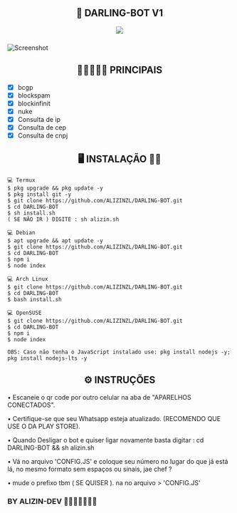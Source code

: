 <h2 align="center">🤖  DARLING-BOT V1</h2>



<p align="center">
<a href="https://javascript.com">
<img src="https://img.shields.io/badge/JavaScript-v16-yellow">
</a>
</p>
 
###

 ![Screenshot](https://telegra.ph/file/f98671ed5a36e1c79f405.jpg) 
  
  
  <h2 align="center">🥷🏾🙅🏾‍♂️  PRINCIPAIS</h2>

- [x] bcgp
- [x] blockspam
- [x] blockinfinit 
- [x] nuke
- [x] Consulta de ip
- [x] Consulta de cep
- [x] Consulta de cnpj

<h2 align="center">🖥 INSTALAÇÃO 👨‍💻</h2>

```
💻 Termux
$ pkg upgrade && pkg update -y
$ pkg install git -y
$ git clone https://github.com/ALIZINZL/DARLING-BOT.git
$ cd DARLING-BOT
$ sh install.sh
( SE NÃO IR ) DIGITE : sh alizin.sh

💻 Debian
$ apt upgrade && apt update -y
$ git clone https://github.com/ALIZINZL/DARLING-BOT.git
$ cd DARLING-BOT
$ npm i
$ node index

💻 Arch Linux
$ git clone https://github.com/ALIZINZL/DARLING-BOT.git
$ cd DARLING-BOT
$ bash install.sh

💻 OpenSUSE
$ git clone https://github.com/ALIZINZL/DARLING-BOT.git
$ cd DARLING-BOT
$ npm i
$ node index

OBS: Caso não tenha o JavaScript instalado use: pkg install nodejs -y; pkg install nodejs-lts -y

```

 <h2 align="center">⚙️ INSTRUÇÕES</h2>

   
 • Escaneie o qr code por outro celular na aba de "APARELHOS CONECTADOS".
  
 • Certifique-se que seu Whatsapp esteja atualizado. (RECOMENDO QUE USE O DA PLAY STORE).

 • Quando Desligar o bot e quiser ligar novamente basta digitar : cd DARLING-BOT && sh alizin.sh
  
 • Vá no arquivo 'CONFIG.JS' e coloque seu número no lugar do que já está lá, no mesmo formato sem espaços ou sinais, jae chef ?
 
 • mude o prefixo tbm ( SE QUISER ). na no arquivo > 'CONFIG.JS'
 

 
### BY ALIZIN-DEV 🥷🏾🙅🏾‍♂️👨‍💻